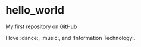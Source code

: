 # hello_world
My first repository on GitHub

I love :dance:, :music:, and :Information Technology:.
